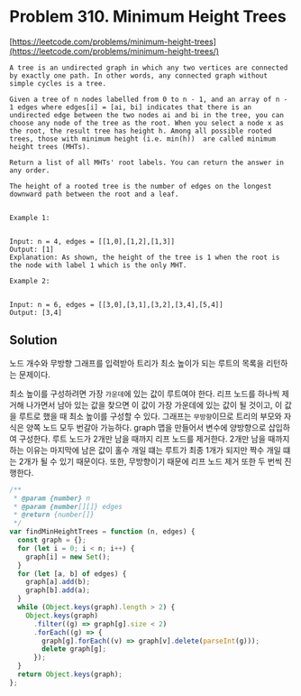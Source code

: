 # Problem 310. Minimum Height Trees

[https://leetcode.com/problems/minimum-height-trees](https://leetcode.com/problems/minimum-height-trees/)

```
A tree is an undirected graph in which any two vertices are connected by exactly one path. In other words, any connected graph without simple cycles is a tree.

Given a tree of n nodes labelled from 0 to n - 1, and an array of n - 1 edges where edges[i] = [ai, bi] indicates that there is an undirected edge between the two nodes ai and bi in the tree, you can choose any node of the tree as the root. When you select a node x as the root, the result tree has height h. Among all possible rooted trees, those with minimum height (i.e. min(h))  are called minimum height trees (MHTs).

Return a list of all MHTs' root labels. You can return the answer in any order.

The height of a rooted tree is the number of edges on the longest downward path between the root and a leaf.


Example 1:


Input: n = 4, edges = [[1,0],[1,2],[1,3]]
Output: [1]
Explanation: As shown, the height of the tree is 1 when the root is the node with label 1 which is the only MHT.

Example 2:


Input: n = 6, edges = [[3,0],[3,1],[3,2],[3,4],[5,4]]
Output: [3,4]
```

## Solution

노드 개수와 무방향 그래프를 입력받아 트리가 최소 높이가 되는 루트의 목록을 리턴하는 문제이다.

최소 높이를 구성하려면 가장 `가운데`에 있는 값이 루트여야 한다. 리프 노드를 하나씩 제거해 나가면서 남아 있는 값을 찾으면 이 값이 가장 가운데에 있는 값이 될 것이고, 이 값을 루트로 했을 때 최소 높이를 구성할 수 있다. 그래프는 `무방향`이므로 트리의 부모와 자식은 양쪽 노드 모두 번갈아 가능하다. graph 맵을 만들어서 변수에 양방향으로 삽입하여 구성한다. 루트 노드가 2개만 남을 때까지 리프 노드를 제거한다. 2개만 남을 때까지 하는 이유는 마지막에 남은 값이 홀수 개일 떄는 루트가 최종 1개가 되지만 짝수 개일 떄는 2개가 될 수 있기 때문이다. 또한, 무방향이기 때문에 리프 노드 제거 또한 두 번씩 진행한다.

```js
/**
 * @param {number} n
 * @param {number[][]} edges
 * @return {number[]}
 */
var findMinHeightTrees = function (n, edges) {
  const graph = {};
  for (let i = 0; i < n; i++) {
    graph[i] = new Set();
  }
  for (let [a, b] of edges) {
    graph[a].add(b);
    graph[b].add(a);
  }
  while (Object.keys(graph).length > 2) {
    Object.keys(graph)
      .filter((g) => graph[g].size < 2)
      .forEach((g) => {
        graph[g].forEach((v) => graph[v].delete(parseInt(g)));
        delete graph[g];
      });
  }
  return Object.keys(graph);
};
```
